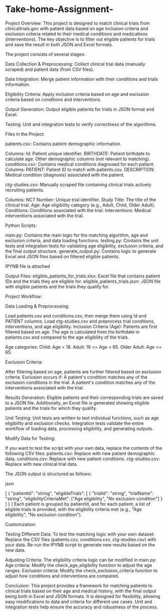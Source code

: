 # Take-home-Assignment-


Project Overview:
This project is designed to match clinical trials from clinicaltrials.gov with patient data based on age inclusion criteria and exclusion criteria related to their medical conditions and medications (interventions). The key objective is to filter out eligible patients for trials and save the result in both JSON and Excel formats.

The project consists of several stages:

Data Collection & Preprocessing: Collect clinical trial data (manually scraped) and patient data (from CSV files).

Data Integration: Merge patient information with their conditions and trials information.

Eligibility Criteria: Apply inclusion criteria based on age and exclusion criteria based on conditions and interventions.

Output Generation: Output eligible patients for trials in JSON format and Excel.

Testing: Unit and integration tests to verify correctness of the algorithms.


Files in the Project:

patients.csv: Contains patient demographic information.

Columns:
Id: Patient unique identifier.
BIRTHDATE: Patient birthdate to calculate age.
Other demographic columns (not relevant to matching).
conditions.csv: Contains medical conditions diagnosed for each patient.
Columns:
PATIENT: Patient ID to match with patients.csv.
DESCRIPTION: Medical condition (diagnosis) associated with the patient.


ctg-studies.csv: Manually scraped file containing clinical trials actively recruiting patients.

Columns:
NCT Number: Unique trial identifier.
Study Title: The title of the clinical trial.
Age: Age eligibility category (e.g., Adult, Child, Older Adult).
Conditions: Conditions associated with the trial.
Interventions: Medical interventions associated with the trial.

Python Scripts:

main.py: Contains the main logic for the matching algorithm, age and exclusion criteria, and data loading functions.
testing.py: Contains the unit tests and integration tests for validating age eligibility, exclusion criteria, and the final output structure.
generate_output.py: Contains logic to generate Excel and JSON files based on filtered eligible patients.

IPYNB file is attached 


Output Files:
eligible_patients_for_trials.xlsx: Excel file that contains patient IDs and the trials they are eligible for.
eligible_patients_trials.json: JSON file with eligible patients and the trials they qualify for.

Project Workflow:

Data Loading & Preprocessing:

Load patients.csv and conditions.csv, then merge them using Id and PATIENT columns.
Load ctg-studies.csv and preprocess trial conditions, interventions, and age eligibility.
Inclusion Criteria (Age):
Patients are first filtered based on age. The age is calculated from the birthdate in patients.csv and compared to the age eligibility of the trials.

Age categories:
Child: Age < 18.
Adult: 18 <= Age < 65.
Older Adult: Age >= 65.

Exclusion Criteria:

After filtering based on age, patients are further filtered based on exclusion criteria.
Exclusion occurs if:
A patient's condition matches any of the exclusion conditions in the trial.
A patient's condition matches any of the interventions associated with the trial.

Results Generation:
Eligible patients and their corresponding trials are saved to a JSON file.
Additionally, an Excel file is generated showing eligible patients and the trials for which they qualify.

Unit Testing:
Unit tests are written to test individual functions, such as age eligibility and exclusion checks.
Integration tests validate the entire workflow of loading data, processing eligibility, and generating outputs.

Modify Data for Testing:

If you want to test the script with your own data, replace the contents of the following CSV files:
patients.csv: Replace with new patient demographic data.
conditions.csv: Replace with new patient conditions.
ctg-studies.csv: Replace with new clinical trial data.

The JSON output is structured as follows:

json

[
  {
    "patientId": "string",
    "eligibleTrials": [
      {
        "trialId": "string",
        "trialName": "string",
        "eligibilityCriteriaMet": ["Age eligibility", "No exclusion condition"]
      }
    ]
  }
]
Each patient is grouped by patientId, and for each patient, a list of eligible trials is provided, with the eligibility criteria met (e.g., "Age eligibility", "No exclusion condition").


Customization:

Testing Different Data: To test the matching logic with your own dataset:
Replace the CSV files (patients.csv, conditions.csv, ctg-studies.csv) with your data.
Re-run the IPYNB script to generate new results based on the new data.

Adjusting Criteria:
The eligibility criteria logic can be modified in main.py:
Age criteria: Modify the check_age_eligibility function to adjust the age ranges.
Exclusion criteria: Modify the check_exclusion_criteria function to adjust how conditions and interventions are compared.


Conclusion:
This project provides a framework for matching patients to clinical trials based on their age and medical history, with the final output being both in Excel and JSON formats. It is designed for flexibility, allowing easy modifications to data and criteria for different use cases. Unit and integration tests help ensure the accuracy and robustness of the process.






